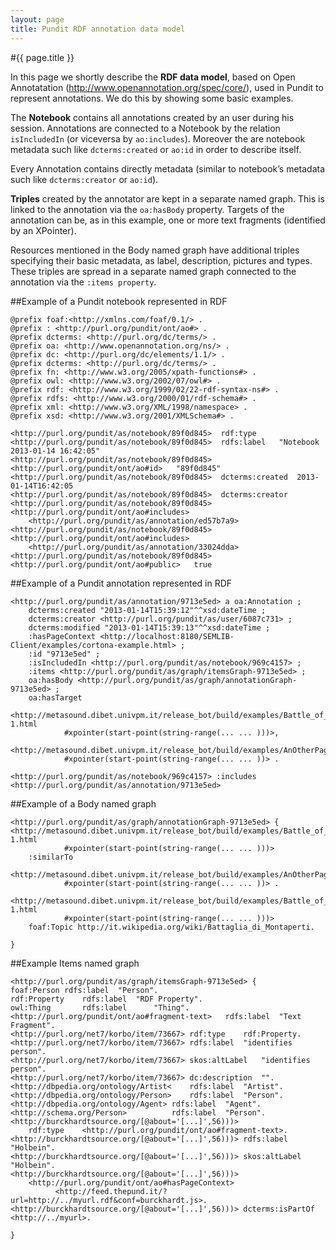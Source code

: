 ```yaml
---
layout: page
title: Pundit RDF annotation data model
---
```


#{{ page.title }}

In this page we shortly describe the **RDF data model**, based on Open Annotatation
(http://www.openannotation.org/spec/core/), used in Pundit to represent annotations. We do this by showing some basic examples.

The **Notebook** contains all annotations created by an user during his session.
Annotations are connected to a Notebook by the relation `isIncludedIn` (or viceversa by `ao:includes`).
Moreover the are notebook metadata such like `dcterms:created` or `ao:id` in order to describe itself.

Every Annotation contains directly metadata (similar to notebook’s metadata such like `dcterms:creator` or `ao:id`).

**Triples** created by the annotator are kept in a separate named graph. This is linked to the annotation via
the `oa:hasBody` property. Targets of the annotation can be, as in this example, one or more text fragments
(identified by an XPointer).

Resources mentioned in the Body named graph have additional triples specifying their basic metadata,
as label, description, pictures and types.
These triples are spread in a separate named graph connected to the annotation via the `:items property`.


##Example of a Pundit notebook represented in RDF

    @prefix foaf:<http://xmlns.com/foaf/0.1/> .
    @prefix : <http://purl.org/pundit/ont/ao#> .
    @prefix dcterms: <http://purl.org/dc/terms/> .
    @prefix oa: <http://www.openannotation.org/ns/> .
    @prefix dc: <http://purl.org/dc/elements/1.1/> .
    @prefix dcterms: <http://purl.org/dc/terms/> .
    @prefix fn: <http://www.w3.org/2005/xpath-functions#> .
    @prefix owl: <http://www.w3.org/2002/07/owl#> .
    @prefix rdf: <http://www.w3.org/1999/02/22-rdf-syntax-ns#> .
    @prefix rdfs: <http://www.w3.org/2000/01/rdf-schema#> .
    @prefix xml: <http://www.w3.org/XML/1998/namespace> .
    @prefix xsd: <http://www.w3.org/2001/XMLSchema#> .

    <http://purl.org/pundit/as/notebook/89f0d845>  rdf:type
    <http://purl.org/pundit/as/notebook/89f0d845>  rdfs:label	"Notebook 2013-01-14 16:42:05"
    <http://purl.org/pundit/as/notebook/89f0d845>  <http://purl.org/pundit/ont/ao#id>	"89f0d845"
    <http://purl.org/pundit/as/notebook/89f0d845>  dcterms:created	2013-01-14T16:42:05
    <http://purl.org/pundit/as/notebook/89f0d845>  dcterms:creator
    <http://purl.org/pundit/as/notebook/89f0d845>  <http://purl.org/pundit/ont/ao#includes>
        <http://purl.org/pundit/as/annotation/ed57b7a9>
    <http://purl.org/pundit/as/notebook/89f0d845>  <http://purl.org/pundit/ont/ao#includes>
        <http://purl.org/pundit/as/annotation/33024dda>
    <http://purl.org/pundit/as/notebook/89f0d845>  <http://purl.org/pundit/ont/ao#public>	true

##Example of a Pundit annotation represented in RDF

    <http://purl.org/pundit/as/annotation/9713e5ed> a oa:Annotation ;
        dcterms:created "2013-01-14T15:39:12"^^xsd:dateTime ;
        dcterms:creator <http://purl.org/pundit/as/user/6087c731> ;
        dcterms:modified "2013-01-14T15:39:13"^^xsd:dateTime ;
        :hasPageContext <http://localhost:8180/SEMLIB-Client/examples/cortona-example.html> ;
        :id "9713e5ed" ;
        :isIncludedIn <http://purl.org/pundit/as/notebook/969c4157> ;
        :items <http://purl.org/pundit/as/graph/itemsGraph-9713e5ed> ;
        oa:hasBody <http://purl.org/pundit/as/graph/annotationGraph-9713e5ed> ;
        oa:hasTarget
            <http://metasound.dibet.univpm.it/release_bot/build/examples/Battle_of_Montaperti-1.html
                #xpointer(start-point(string-range(... ... )))>,
            <http://metasound.dibet.univpm.it/release_bot/build/examples/AnOtherPage.html
                #xpointer(start-point(string-range(... ... ))> .

    <http://purl.org/pundit/as/notebook/969c4157> :includes <http://purl.org/pundit/as/annotation/9713e5ed>

##Example of a Body named graph

    <http://purl.org/pundit/as/graph/annotationGraph-9713e5ed> {
    <http://metasound.dibet.univpm.it/release_bot/build/examples/Battle_of_Montaperti-1.html
                #xpointer(start-point(string-range(... ... )))>
        :similarTo
            <http://metasound.dibet.univpm.it/release_bot/build/examples/AnOtherPage.html
                #xpointer(start-point(string-range(... ... ))> .

    <http://metasound.dibet.univpm.it/release_bot/build/examples/Battle_of_Montaperti-1.html
                #xpointer(start-point(string-range(... ... )))>
        foaf:Topic http://it.wikipedia.org/wiki/Battaglia_di_Montaperti.

    }

##Example Items named graph

    <http://purl.org/pundit/as/graph/itemsGraph-9713e5ed> {
    foaf:Person	rdfs:label	"Person".
    rdf:Property	rdfs:label	"RDF Property".
    owl:Thing       rdfs:label      "Thing".
    <http://purl.org/pundit/ont/ao#fragment-text>	rdfs:label	"Text Fragment".
    <http://purl.org/net7/korbo/item/73667>	rdf:type	rdf:Property.
    <http://purl.org/net7/korbo/item/73667>	rdfs:label	"identifies person".
    <http://purl.org/net7/korbo/item/73667>	skos:altLabel	"identifies person".
    <http://purl.org/net7/korbo/item/73667>	dc:description	"".
    <http://dbpedia.org/ontology/Artist<	rdfs:label	"Artist".
    <http://dbpedia.org/ontology/Person>	rdfs:label	"Person".
    <http://dbpedia.org/ontology/Agent>	rdfs:label	"Agent".
    <http://schema.org/Person>	        rdfs:label	"Person".
    <http://burckhardtsource.org/[@about='[...]',56)))>
        rdf:type	<http://purl.org/pundit/ont/ao#fragment-text>.
    <http://burckhardtsource.org/[@about='[...]',56)))> rdfs:label	"Holbein".
    <http://burckhardtsource.org/[@about='[...]',56)))> skos:altLabel	"Holbein".
    <http://burckhardtsource.org/[@about='[...]',56)))>
        <http://purl.org/pundit/ont/ao#hasPageContext>
              <http://feed.thepund.it/?url=http://../myurl.rdf&conf=burckhardt.js>.
    <http://burckhardtsource.org/[@about='[...]',56)))> dcterms:isPartOf	<http://../myurl>.

    }